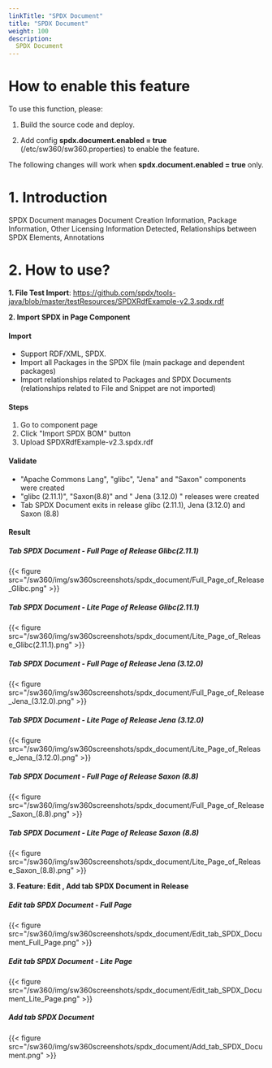 ```yaml
---
linkTitle: "SPDX Document"
title: "SPDX Document"
weight: 100
description:
  SPDX Document
---
```


# **How to enable this feature**

To use this function, please:

1. Build the source code and deploy.

2. Add config **spdx.document.enabled = true** (/etc/sw360/sw360.properties) to enable the feature.

The following changes will work when **spdx.document.enabled = true** only.

# **1. Introduction**

SPDX Document manages Document Creation Information, Package Information, Other Licensing Information Detected, Relationships between SPDX Elements, Annotations

# **2. How to use?**
**1. File Test Import**: <https://github.com/spdx/tools-java/blob/master/testResources/SPDXRdfExample-v2.3.spdx.rdf>

**2. Import SPDX in Page Component**

#### Import

- Support RDF/XML, SPDX.
- Import all Packages in the SPDX file (main package and dependent packages)
- Import relationships related to Packages and SPDX Documents (relationships related to File and Snippet are not imported)

#### Steps

1. Go to component page
2. Click "Import SPDX BOM" button
3. Upload SPDXRdfExample-v2.3.spdx.rdf

#### Validate

- "Apache Commons Lang", "glibc",  "Jena" and "Saxon" components were created
- "glibc (2.11.1)", "Saxon(8.8)" and " Jena (3.12.0) " releases were created
- Tab SPDX Document  exits in release glibc (2.11.1), Jena (3.12.0) and Saxon (8.8)

#### Result

##### Tab SPDX Document - Full Page of Release Glibc(2.11.1)

{{< figure src="/sw360/img/sw360screenshots/spdx_document/Full_Page_of_Release_Glibc.png" >}}

##### Tab SPDX Document - Lite Page of Release Glibc(2.11.1)
{{< figure src="/sw360/img/sw360screenshots/spdx_document/Lite_Page_of_Release_Glibc(2.11.1).png" >}}

##### Tab SPDX Document  - Full Page of Release Jena (3.12.0)
{{< figure src="/sw360/img/sw360screenshots/spdx_document/Full_Page_of_Release_Jena_(3.12.0).png" >}}

##### Tab SPDX Document - Lite Page of Release  Jena (3.12.0)
{{< figure src="/sw360/img/sw360screenshots/spdx_document/Lite_Page_of_Release_Jena_(3.12.0).png" >}}

##### Tab SPDX Document  - Full Page of Release Saxon (8.8)
{{< figure src="/sw360/img/sw360screenshots/spdx_document/Full_Page_of_Release_Saxon_(8.8).png" >}}

##### Tab SPDX Document - Lite Page of Release  Saxon (8.8)
{{< figure src="/sw360/img/sw360screenshots/spdx_document/Lite_Page_of_Release_Saxon_(8.8).png" >}}

**3. Feature: Edit , Add tab SPDX Document in Release**

##### Edit tab SPDX Document - Full Page
{{< figure src="/sw360/img/sw360screenshots/spdx_document/Edit_tab_SPDX_Document_Full_Page.png" >}}

##### Edit tab SPDX Document - Lite Page
{{< figure src="/sw360/img/sw360screenshots/spdx_document/Edit_tab_SPDX_Document_Lite_Page.png" >}}

##### Add tab SPDX Document
{{< figure src="/sw360/img/sw360screenshots/spdx_document/Add_tab_SPDX_Document.png" >}}
